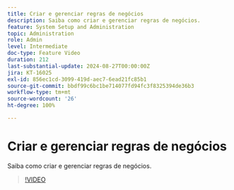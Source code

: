 ```yaml
---
title: Criar e gerenciar regras de negócios
description: Saiba como criar e gerenciar regras de negócios.
feature: System Setup and Administration
topic: Administration
role: Admin
level: Intermediate
doc-type: Feature Video
duration: 212
last-substantial-update: 2024-08-27T00:00:00Z
jira: KT-16025
exl-id: 856ec1cd-3099-419d-aec7-6ead21fc85b1
source-git-commit: bbdf99c6bc1be714077fd94fc3f8325394de36b3
workflow-type: tm+mt
source-wordcount: '26'
ht-degree: 100%

---
```


# Criar e gerenciar regras de negócios

Saiba como criar e gerenciar regras de negócios.

>[!VIDEO](https://video.tv.adobe.com/v/3433105/?quality=12&learn=on&enablevpops=1)
